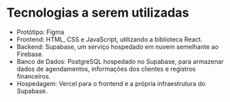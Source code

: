 # Tecnologias a serem utilizadas

- Protótipo: Figma 
- Frontend: HTML, CSS e JavaScript, utilizando a biblioteca React. 
- Backend: Supabase, um serviço hospedado em nuvem semelhante ao Firebase. 
- Banco de Dados: PostgreSQL hospedado no Supabase, para armazenar dados de agendamentos, informações dos clientes e registros financeiros. 
- Hospedagem: Vercel para o frontend e a própria infraestrutura do Supabase. 
